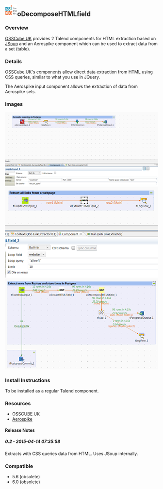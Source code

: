 ## <img src='./logo.jpg' width='40' height='40'>oDecomposeHTMLfield

### Overview
[OSSCube UK](http://www.osscube.co.uk/) provides 2 Talend components for HTML extraction based on [JSoup](http://jsoup.org/) and an Aerospike component which can be used to extract data from a set (table).
### Details
[OSSCube UK](http://www.osscube.co.uk/)'s components allow direct data extraction from HTML using CSS queries, similar to what you use in JQuery. 

The Aerospike input component allows the extraction of data from Aerospike sets. 
### Images
<a href='./screenshots/v_0.2__3.jpg'><img src='./screenshots/v_0.2__3.jpg' ></a>
<a href='./screenshots/v_0.2__2.jpg'><img src='./screenshots/v_0.2__2.jpg' ></a>
<a href='./screenshots/v_0.2__1.jpg'><img src='./screenshots/v_0.2__1.jpg' ></a>


### Install Instructions
To be installed as a regular Talend component.
### Resources
 * <a href=http://www.osscube.co.uk/>OSSCUBE UK</a>
 * <a href=http://www.aerospike.com/>Aerospike</a>

#### Release Notes

##### 0.2 - 2015-04-14 07:35:58
Extracts with CSS queries data from HTML. Uses JSoup internally.
### Compatible
 -  5.6 (obsolete)
 -   6.0 (obsolete)